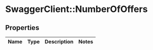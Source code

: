 # SwaggerClient::NumberOfOffers

## Properties
Name | Type | Description | Notes
------------ | ------------- | ------------- | -------------


